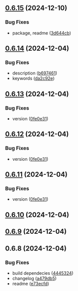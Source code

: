 ## [0.6.15](https://github.com/andrehrferreira/cmmv-express/compare/v0.6.14...v0.6.15) (2024-12-10)


### Bug Fixes

* package, readme ([3d644cb](https://github.com/andrehrferreira/cmmv-express/commit/3d644cbf91ff00e7b78ef0e126c351feff2e49fd))



## [0.6.14](https://github.com/andrehrferreira/cmmv-express/compare/v0.6.13...v0.6.14) (2024-12-04)


### Bug Fixes

* description ([b697461](https://github.com/andrehrferreira/cmmv-express/commit/b6974611b6f88aebc5573e95116623faef373139))
* keywords ([da2c92e](https://github.com/andrehrferreira/cmmv-express/commit/da2c92e96b8ae9ff71b4daee566c1c43fdeaa241))



## [0.6.13](https://github.com/andrehrferreira/cmmv-express/compare/v0.6.8...v0.6.13) (2024-12-04)


### Bug Fixes

* version ([0fe0e31](https://github.com/andrehrferreira/cmmv-express/commit/0fe0e318a8feb87a00d7f9405aab2998a3263d2c))



## [0.6.12](https://github.com/andrehrferreira/cmmv-express/compare/v0.6.8...v0.6.12) (2024-12-04)


### Bug Fixes

* version ([0fe0e31](https://github.com/andrehrferreira/cmmv-express/commit/0fe0e318a8feb87a00d7f9405aab2998a3263d2c))



## [0.6.11](https://github.com/andrehrferreira/cmmv-express/compare/v0.6.8...v0.6.11) (2024-12-04)


### Bug Fixes

* version ([0fe0e31](https://github.com/andrehrferreira/cmmv-express/commit/0fe0e318a8feb87a00d7f9405aab2998a3263d2c))



## [0.6.10](https://github.com/andrehrferreira/cmmv-express/compare/v0.6.8...v0.6.10) (2024-12-04)



## [0.6.9](https://github.com/andrehrferreira/cmmv-express/compare/v0.6.8...v0.6.9) (2024-12-04)



## 0.6.8 (2024-12-04)


### Bug Fixes

* build dependecies ([4445324](https://github.com/andrehrferreira/cmmv-express/commit/4445324238d20c35a3cd684672f99c49fbc2da47))
* changelog ([a479db5](https://github.com/andrehrferreira/cmmv-express/commit/a479db56b161ccfc6f76b278ab00e7af0a6135c7))
* readme ([e73ecfd](https://github.com/andrehrferreira/cmmv-express/commit/e73ecfd7d3924ccb8c9651579c7999cac462af0f))



